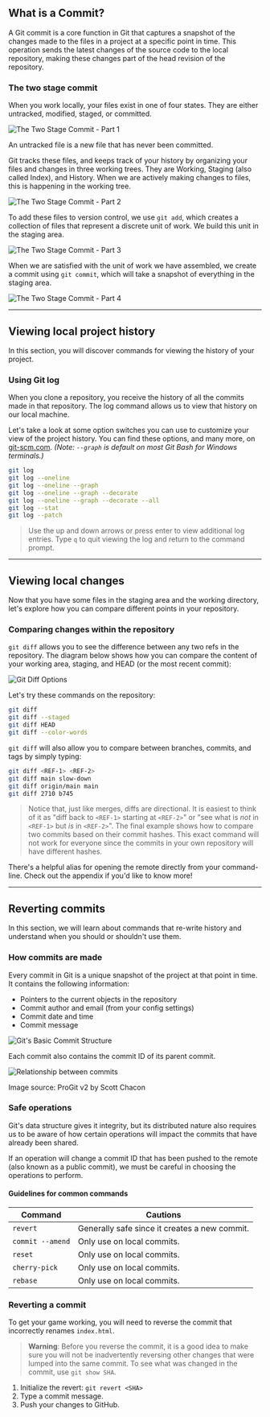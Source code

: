 ## What is a Commit?

A Git commit is a core function in Git that captures a snapshot of the changes made to the files in a project at a specific point in time. This operation sends the latest changes of the source code to the local repository, making these changes part of the head revision of the repository.

### The two stage commit

When you work locally, your files exist in one of four states. They are either untracked, modified, staged, or committed.

![The Two Stage Commit - Part 1](./img/two-stage-commit-a.png ':size=50%')

An untracked file is a new file that has never been committed.

Git tracks these files, and keeps track of your history by organizing your files and changes in three working trees. They are Working, Staging (also called Index), and History. When we are actively making changes to files, this is happening in the working tree.

![The Two Stage Commit - Part 2](./img/two-stage-commit-b.png ':size=50%')

To add these files to version control, we use `git add`, which creates a collection of files that represent a discrete unit of work. We build this unit in the staging area.

![The Two Stage Commit - Part 3](./img/two-stage-commit-c.png ':size=50%')

When we are satisfied with the unit of work we have assembled, we create a commit using `git commit`, which will take a snapshot of everything in the staging area.

![The Two Stage Commit - Part 4](./img/two-stage-commit-d.png ':size=50%')

---

## Viewing local project history

In this section, you will discover commands for viewing the history of your project.

### Using Git log

When you clone a repository, you receive the history of all the commits made in that repository. The log command allows us to view that history on our local machine.

Let's take a look at some option switches you can use to customize your view of the project history. You can find these options, and many more, on [git-scm.com](https://git-scm.com/docs/git-log). _(Note: `--graph` is default on most Git Bash for Windows terminals.)_

```sh
git log
git log --oneline
git log --oneline --graph
git log --oneline --graph --decorate
git log --oneline --graph --decorate --all
git log --stat
git log --patch
```

> Use the up and down arrows or press enter to view additional log entries. Type `q` to quit viewing the log and return to the command prompt.

---

## Viewing local changes

Now that you have some files in the staging area and the working directory, let's explore how you can compare different points in your repository.

### Comparing changes within the repository

`git diff` allows you to see the difference between any two refs in the repository. The diagram below shows how you can compare the content of your working area, staging, and HEAD (or the most recent commit):

![Git Diff Options](./img/diff-options.png)

Let's try these commands on the repository:

```sh
git diff
git diff --staged
git diff HEAD
git diff --color-words
```

`git diff` will also allow you to compare between branches, commits, and tags by simply typing:

```sh
git diff <REF-1> <REF-2>
git diff main slow-down
git diff origin/main main
git diff 2710 b745
```

> Notice that, just like merges, diffs are directional. It is easiest to think of it as "diff back to `<REF-1>` starting at `<REF-2>`" or "see what is *not* in `<REF-1>` but *is* in `<REF-2>`".  The final example shows how to compare two commits based on their commit hashes.  This exact command will not work for everyone since the commits in your own repository will have different hashes.

There's a helpful alias for opening the remote directly from your command-line. Check out the appendix if you'd like to know more!

---

## Reverting commits

In this section, we will learn about commands that re-write history and understand when you should or shouldn't use them.

### How commits are made

Every commit in Git is a unique snapshot of the project at that point in time. It contains the following information:

- Pointers to the current objects in the repository
- Commit author and email (from your config settings)
- Commit date and time
- Commit message

![Git's Basic Commit Structure](./img/commit-and-tree.png)

Each commit also contains the commit ID of its parent commit.

![Relationship between commits](./img/commit-parent.png)

Image source: ProGit v2 by Scott Chacon

### Safe operations

Git's data structure gives it integrity, but its distributed nature also requires us to be aware of how certain operations will impact the commits that have already been shared.

If an operation will change a commit ID that has been pushed to the remote (also known as a public commit), we must be careful in choosing the operations to perform.

#### Guidelines for common commands

| Command | Cautions |
| ------- | -------- |
| `revert`  | Generally safe since it creates a new commit.|
| `commit --amend` | Only use on local commits.
| `reset` | Only use on local commits.
| `cherry-pick` | Only use on local commits.
| `rebase` | Only use on local commits.

### Reverting a commit

To get your game working, you will need to reverse the commit that incorrectly renames `index.html`.

> **Warning**: Before you reverse the commit, it is a good idea to make sure you will not be inadvertently reversing other changes that were lumped into the same commit. To see what was changed in the commit, use `git show SHA`.

1. Initialize the revert: `git revert <SHA>`
1. Type a commit message.
1. Push your changes to GitHub.
